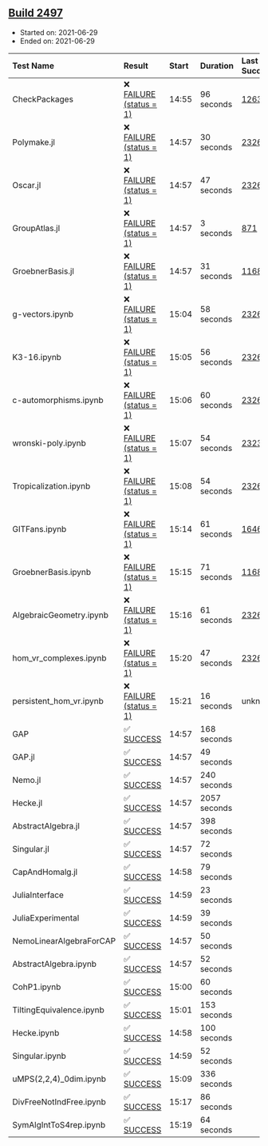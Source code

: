 ## [Build 2497](https://oscarci.mathematik.uni-kl.de/job/oscar-stable/2497/)

* Started on: 2021-06-29
* Ended on: 2021-06-29

| Test Name    | Result | Start | Duration | Last Success | First Failure |
|:-------------|:-------|:------|:---------|:-------------|:--------------|
| CheckPackages | ❌ [FAILURE (status = 1)](https://oscarci.mathematik.uni-kl.de/job/oscar-stable/2497/artifact/logs/build-2497/CheckPackages.log) | 14:55 | 96 seconds | [1263](https://oscarci.mathematik.uni-kl.de/job/oscar-stable/1263/) | [1264](https://oscarci.mathematik.uni-kl.de/job/oscar-stable/1264/) |
| Polymake.jl | ❌ [FAILURE (status = 1)](https://oscarci.mathematik.uni-kl.de/job/oscar-stable/2497/artifact/logs/build-2497/Polymake.jl.log) | 14:57 | 30 seconds | [2326](https://oscarci.mathematik.uni-kl.de/job/oscar-stable/2326/) | [2327](https://oscarci.mathematik.uni-kl.de/job/oscar-stable/2327/) |
| Oscar.jl | ❌ [FAILURE (status = 1)](https://oscarci.mathematik.uni-kl.de/job/oscar-stable/2497/artifact/logs/build-2497/Oscar.jl.log) | 14:57 | 47 seconds | [2326](https://oscarci.mathematik.uni-kl.de/job/oscar-stable/2326/) | [2327](https://oscarci.mathematik.uni-kl.de/job/oscar-stable/2327/) |
| GroupAtlas.jl | ❌ [FAILURE (status = 1)](https://oscarci.mathematik.uni-kl.de/job/oscar-stable/2497/artifact/logs/build-2497/GroupAtlas.jl.log) | 14:57 | 3 seconds | [871](https://oscarci.mathematik.uni-kl.de/job/oscar-stable/871/) | [872](https://oscarci.mathematik.uni-kl.de/job/oscar-stable/872/) |
| GroebnerBasis.jl | ❌ [FAILURE (status = 1)](https://oscarci.mathematik.uni-kl.de/job/oscar-stable/2497/artifact/logs/build-2497/GroebnerBasis.jl.log) | 14:57 | 31 seconds | [1168](https://oscarci.mathematik.uni-kl.de/job/oscar-stable/1168/) | [1169](https://oscarci.mathematik.uni-kl.de/job/oscar-stable/1169/) |
| g-vectors.ipynb | ❌ [FAILURE (status = 1)](https://oscarci.mathematik.uni-kl.de/job/oscar-stable/2497/artifact/logs/build-2497/g-vectors.ipynb.log) | 15:04 | 58 seconds | [2326](https://oscarci.mathematik.uni-kl.de/job/oscar-stable/2326/) | [2327](https://oscarci.mathematik.uni-kl.de/job/oscar-stable/2327/) |
| K3-16.ipynb | ❌ [FAILURE (status = 1)](https://oscarci.mathematik.uni-kl.de/job/oscar-stable/2497/artifact/logs/build-2497/K3-16.ipynb.log) | 15:05 | 56 seconds | [2326](https://oscarci.mathematik.uni-kl.de/job/oscar-stable/2326/) | [2327](https://oscarci.mathematik.uni-kl.de/job/oscar-stable/2327/) |
| c-automorphisms.ipynb | ❌ [FAILURE (status = 1)](https://oscarci.mathematik.uni-kl.de/job/oscar-stable/2497/artifact/logs/build-2497/c-automorphisms.ipynb.log) | 15:06 | 60 seconds | [2326](https://oscarci.mathematik.uni-kl.de/job/oscar-stable/2326/) | [2327](https://oscarci.mathematik.uni-kl.de/job/oscar-stable/2327/) |
| wronski-poly.ipynb | ❌ [FAILURE (status = 1)](https://oscarci.mathematik.uni-kl.de/job/oscar-stable/2497/artifact/logs/build-2497/wronski-poly.ipynb.log) | 15:07 | 54 seconds | [2323](https://oscarci.mathematik.uni-kl.de/job/oscar-stable/2323/) | [2324](https://oscarci.mathematik.uni-kl.de/job/oscar-stable/2324/) |
| Tropicalization.ipynb | ❌ [FAILURE (status = 1)](https://oscarci.mathematik.uni-kl.de/job/oscar-stable/2497/artifact/logs/build-2497/Tropicalization.ipynb.log) | 15:08 | 54 seconds | [2326](https://oscarci.mathematik.uni-kl.de/job/oscar-stable/2326/) | [2327](https://oscarci.mathematik.uni-kl.de/job/oscar-stable/2327/) |
| GITFans.ipynb | ❌ [FAILURE (status = 1)](https://oscarci.mathematik.uni-kl.de/job/oscar-stable/2497/artifact/logs/build-2497/GITFans.ipynb.log) | 15:14 | 61 seconds | [1646](https://oscarci.mathematik.uni-kl.de/job/oscar-stable/1646/) | [1647](https://oscarci.mathematik.uni-kl.de/job/oscar-stable/1647/) |
| GroebnerBasis.ipynb | ❌ [FAILURE (status = 1)](https://oscarci.mathematik.uni-kl.de/job/oscar-stable/2497/artifact/logs/build-2497/GroebnerBasis.ipynb.log) | 15:15 | 71 seconds | [1168](https://oscarci.mathematik.uni-kl.de/job/oscar-stable/1168/) | [1169](https://oscarci.mathematik.uni-kl.de/job/oscar-stable/1169/) |
| AlgebraicGeometry.ipynb | ❌ [FAILURE (status = 1)](https://oscarci.mathematik.uni-kl.de/job/oscar-stable/2497/artifact/logs/build-2497/AlgebraicGeometry.ipynb.log) | 15:16 | 61 seconds | [2326](https://oscarci.mathematik.uni-kl.de/job/oscar-stable/2326/) | [2327](https://oscarci.mathematik.uni-kl.de/job/oscar-stable/2327/) |
| hom_vr_complexes.ipynb | ❌ [FAILURE (status = 1)](https://oscarci.mathematik.uni-kl.de/job/oscar-stable/2497/artifact/logs/build-2497/hom_vr_complexes.ipynb.log) | 15:20 | 47 seconds | [2326](https://oscarci.mathematik.uni-kl.de/job/oscar-stable/2326/) | [2327](https://oscarci.mathematik.uni-kl.de/job/oscar-stable/2327/) |
| persistent_hom_vr.ipynb | ❌ [FAILURE (status = 1)](https://oscarci.mathematik.uni-kl.de/job/oscar-stable/2497/artifact/logs/build-2497/persistent_hom_vr.ipynb.log) | 15:21 | 16 seconds | unknown | unknown |
| GAP | ✅ [SUCCESS](https://oscarci.mathematik.uni-kl.de/job/oscar-stable/2497/artifact/logs/build-2497/GAP.log) | 14:57 | 168 seconds |  |  |
| GAP.jl | ✅ [SUCCESS](https://oscarci.mathematik.uni-kl.de/job/oscar-stable/2497/artifact/logs/build-2497/GAP.jl.log) | 14:57 | 49 seconds |  |  |
| Nemo.jl | ✅ [SUCCESS](https://oscarci.mathematik.uni-kl.de/job/oscar-stable/2497/artifact/logs/build-2497/Nemo.jl.log) | 14:57 | 240 seconds |  |  |
| Hecke.jl | ✅ [SUCCESS](https://oscarci.mathematik.uni-kl.de/job/oscar-stable/2497/artifact/logs/build-2497/Hecke.jl.log) | 14:57 | 2057 seconds |  |  |
| AbstractAlgebra.jl | ✅ [SUCCESS](https://oscarci.mathematik.uni-kl.de/job/oscar-stable/2497/artifact/logs/build-2497/AbstractAlgebra.jl.log) | 14:57 | 398 seconds |  |  |
| Singular.jl | ✅ [SUCCESS](https://oscarci.mathematik.uni-kl.de/job/oscar-stable/2497/artifact/logs/build-2497/Singular.jl.log) | 14:57 | 72 seconds |  |  |
| CapAndHomalg.jl | ✅ [SUCCESS](https://oscarci.mathematik.uni-kl.de/job/oscar-stable/2497/artifact/logs/build-2497/CapAndHomalg.jl.log) | 14:58 | 79 seconds |  |  |
| JuliaInterface | ✅ [SUCCESS](https://oscarci.mathematik.uni-kl.de/job/oscar-stable/2497/artifact/logs/build-2497/JuliaInterface.log) | 14:59 | 23 seconds |  |  |
| JuliaExperimental | ✅ [SUCCESS](https://oscarci.mathematik.uni-kl.de/job/oscar-stable/2497/artifact/logs/build-2497/JuliaExperimental.log) | 14:59 | 39 seconds |  |  |
| NemoLinearAlgebraForCAP | ✅ [SUCCESS](https://oscarci.mathematik.uni-kl.de/job/oscar-stable/2497/artifact/logs/build-2497/NemoLinearAlgebraForCAP.log) | 14:57 | 50 seconds |  |  |
| AbstractAlgebra.ipynb | ✅ [SUCCESS](https://oscarci.mathematik.uni-kl.de/job/oscar-stable/2497/artifact/logs/build-2497/AbstractAlgebra.ipynb.log) | 14:57 | 52 seconds |  |  |
| CohP1.ipynb | ✅ [SUCCESS](https://oscarci.mathematik.uni-kl.de/job/oscar-stable/2497/artifact/logs/build-2497/CohP1.ipynb.log) | 15:00 | 60 seconds |  |  |
| TiltingEquivalence.ipynb | ✅ [SUCCESS](https://oscarci.mathematik.uni-kl.de/job/oscar-stable/2497/artifact/logs/build-2497/TiltingEquivalence.ipynb.log) | 15:01 | 153 seconds |  |  |
| Hecke.ipynb | ✅ [SUCCESS](https://oscarci.mathematik.uni-kl.de/job/oscar-stable/2497/artifact/logs/build-2497/Hecke.ipynb.log) | 14:58 | 100 seconds |  |  |
| Singular.ipynb | ✅ [SUCCESS](https://oscarci.mathematik.uni-kl.de/job/oscar-stable/2497/artifact/logs/build-2497/Singular.ipynb.log) | 14:59 | 52 seconds |  |  |
| uMPS(2,2,4)_0dim.ipynb | ✅ [SUCCESS](https://oscarci.mathematik.uni-kl.de/job/oscar-stable/2497/artifact/logs/build-2497/uMPS-2-2-4-_0dim.ipynb.log) | 15:09 | 336 seconds |  |  |
| DivFreeNotIndFree.ipynb | ✅ [SUCCESS](https://oscarci.mathematik.uni-kl.de/job/oscar-stable/2497/artifact/logs/build-2497/DivFreeNotIndFree.ipynb.log) | 15:17 | 86 seconds |  |  |
| SymAlgIntToS4rep.ipynb | ✅ [SUCCESS](https://oscarci.mathematik.uni-kl.de/job/oscar-stable/2497/artifact/logs/build-2497/SymAlgIntToS4rep.ipynb.log) | 15:19 | 64 seconds |  |  |
